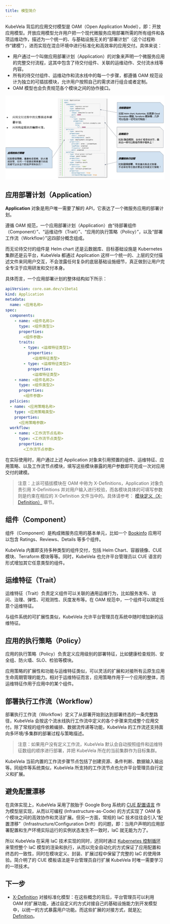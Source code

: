 ```yaml
---
title: 模型简介
---
```


KubeVela 背后的应用交付模型是 OAM（Open Application Model），即：开放应用模型。开放应用模型允许用户把一个现代微服务应用部署所需的所有组件和各项运维动作，描述为一个统一的、与基础设施无关的“部署计划”（这个过程称作“建模”），进而实现在混合环境中进行标准化和高效率的应用交付。具体来说：

* 用户通过一个叫做应用部署计划（Application）的对象来声明一个微服务应用的完整交付流程，这其中包含了待交付组件、关联的运维动作、交付流水线等内容。
* 所有的待交付组件、运维动作和流水线中的每一个步骤，都遵循 OAM 规范设计为独立的可插拔模块，允许用户按照自己的需求进行组合或者定制。
* OAM 模型也会负责规范各个模块之间的协作接口。

![oam-model](../../resources/oam-model.jpg)

## 应用部署计划（Application）

**Application** 对象是用户唯一需要了解的 API，它表达了一个微服务应用的部署计划。

遵循 OAM 规范，一个应用部署计划（Application）由“待部署组件（Component）”、“运维动作（Trait）”、“应用的执行策略（Policy）”，以及“部署工作流（Workflow）”这四部分概念组成。

而无论待交付的组件是 Helm chart 还是云数据库、目标基础设施是 Kubernetes 集群还是云平台，KubeVela 都通过 Application 这样一个统一的、上层的交付描述文件来同用户交互，不会泄露任何复杂的底层基础设施细节，真正做到让用户完全专注于应用研发和交付本身。

具体而言，一个应用部署计划的整体结构如下所示：

```yaml
apiVersion: core.oam.dev/v1beta1
kind: Application
metadata:
  name: <应用名称>
spec:
  components:
    - name: <组件名称1>
      type: <组件类型1>
      properties:
        <组件参数>
      traits:
        - type: <运维特征类型1>
          properties:
            <运维特征类型>
        - type: <运维特征类型2>
          properties:
            <运维特征类型>
    - name: <组件名称2>
      type: <组件类型2>
      properties:
        <组件参数>
  policies:
  - name: <应用策略名称>
    type: <应用策略类型>
    properties:
      <应用策略参数>
  workflow:
    - name: <工作流节点名称>
      type: <工作流节点类型>
      properties:
        <工作流节点参数>   
```

在实际使用时，用户通过上述 Application 对象来引用预置的组件、运维特征、应用策略、以及工作流节点模块，填写这些模块暴露的用户参数即可完成一次对应用交付的建模。

> 注意：上诉可插拔模块在 OAM 中称为 X-Definitions，Application 对象负责引用 X-Definitions 并对用户输入进行校验，而各模块具体的可填写参数则是约束在相应的 X-Definition 文件当中的。具体请参考： [模块定义（X-Definition）](./x-definition) 章节。

## 组件（Component）

组件（Component）是构成微服务应用的基本单元，比如一个 [Bookinfo](https://istio.io/latest/docs/examples/bookinfo/) 应用可以包含 Ratings、Reviews、Details 等多个组件。

KubeVela 内置即支持多种类型的组件交付，包括 Helm Chart、容器镜像、CUE 模块、Terraform 模块等等。同时，KubeVela 也允许平台管理员以 CUE 语言的形式增加其它任意类型的组件。

## 运维特征（Trait）

运维特征（Trait）负责定义组件可以关联的通用运维行为，比如服务发布、访问、治理、弹性、可观测性、灰度发布等。在 OAM 规范中，一个组件可以绑定任意个运维特征。

与组件系统的可扩展性类似，KubeVela 允许平台管理员在系统中随时增加新的运维特征。

## 应用的执行策略（Policy）

应用的执行策略（Policy）负责定义应用级别的部署特征，比如健康检查规则、安全组、防火墙、SLO、检验等模块。

应用策略的扩展性和功能与运维特征类似，可以灵活的扩展和对接所有云原生应用生命周期管理的能力。相对于运维特征而言，应用策略作用于一个应用的整体，而运维特征作用于应用中的某个组件。

## 部署执行工作流（Workflow）

部署执行工作流（Workflow）定义了从部署开始到达到部署终态的一条完整路径，KubeVela 会按这个流水线执行工作流中定义的各个步骤来完成整个应用交付。除了常规的组件依赖编排、数据流传递等功能，KubeVela 的工作流还支持面向多环境/多集群的部署过程与策略描述。

> 注意：如果用户没有定义工作流，KubeVela 默认会自动按照组件和运维特征数组的顺序进行部署，并把 KubeVela 所在的当前集群作为目标集群。

KubeVela 当前内置的工作流步骤节点包括了创建资源、条件判断、数据输入输出等。同组件等系统类似，KubeVela 所支持的工作流节点也允许平台管理员自行定义和扩展。

## 避免配置漂移

在具体实现上，KubeVela 采用了脱胎于 Google Borg 系统的 [CUE 配置语言](https://cuelang.org/) 作为模型层实现，从而以可编程 (Infrastructure-as-Code) 的方式实现了 OAM 各个模块之间的高效协作和灵活扩展。但另一方面，常规的 IaC 技术往往会引入“配置漂移”（Infrastructure/Configuration Drift）的问题，即：当用户声明的应用部署配置和生产环境实际运行的实例状态发生不一致时，IaC 就无能为力了。

所以 KubeVela 在采用 IaC 技术实现的同时，还同时通过 [Kubernetes 控制循环](https://kubernetes.io/docs/concepts/architecture/controller/) 来管控整个 IaC 模型的渲染和执行，从而以完全自动化的方式保证了应用配置和终态的一致性，同时在模块定义、封装、扩展过程中保留了完整的 IaC 的使用体验。简介明了的 CUE 模板语法是平台管理员自行扩展 KubeVela 时唯一需要学习的一项技术。

## 下一步

- [X-Definition](x-definition) 对接标准化模型：在这些概念的背后，平台管理员可以利用 OAM 的扩展功能，通过自定义的方式对接自己的基础设施能力到开发模型中，以统一的方式暴露用户功能。而这些扩展的对接方式，就是[X-Definition](x-definition)。